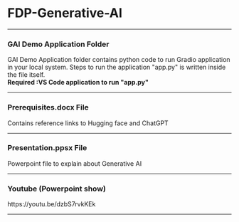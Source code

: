 # FDP-Generative-AI

<hr>
<H3> GAI Demo Application Folder </H3>
GAI Demo Application folder contains python code to run Gradio application in your local system.
Steps to run the application "app.py" is written inside the file itself.<br>
<b>Required :VS Code application to run "app.py"</b>
<hr>

<H3> Prerequisites.docx File </H3>
Contains reference links to Hugging face and ChatGPT
<hr>

<H3> Presentation.ppsx File </H3>
Powerpoint file to explain about Generative AI
<hr>

<h3>Youtube (Powerpoint show)</h3> 
https://youtu.be/dzbS7rvkKEk
<hr>
